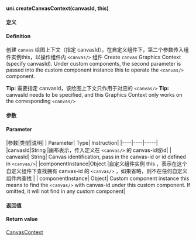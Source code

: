 #### uni.createCanvasContext(canvasId, this)

#### 定义
#### Definition

创建 ```canvas``` 绘图上下文（指定 canvasId）。在自定义组件下，第二个参数传入组件实例this，以操作组件内 ```<canvas/>``` 组件
Create `canvas` Graphics Context (specify canvasId). Under custom components, the second parameter is passed into the custom component instance this to operate the `<canvas/>` component.

**Tip:** 需要指定 canvasId，该绘图上下文只作用于对应的 `<canvas/>`
**Tip:** canvasId needs to be specified, and this Graphics Context only works on the corresponding `<canvas/>`

#### 参数
#### Parameter

|参数|类型|说明|
| Parameter| Type| Instruction|
|----|----|-----|
|canvasId|String	|画布表示，传入定义在 `<canvas/>` 的 canvas-id或id|
| canvasId| String| Canvas identification, pass in the canvas-id or id defined in `<canvas/>`|
|componentInstance|Object	|自定义组件实例 this ，表示在这个自定义组件下查找拥有 canvas-id 的 `<canvas/>` ，如果省略，则不在任何自定义组件内查找	|
| componentInstance| Object| Custom component instance this means to find the `<canvas/>` with canvas-id under this custom component. If omitted, it will not find in any custom component|

#### 返回值
#### Return value

[CanvasContext](/api/canvas/CanvasContext.md)